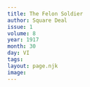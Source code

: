 ```yaml
---
title: The Felon Soldier
author: Square Deal
issue: 1
volume: 8
year: 1917
month: 30
day: VI
tags:
layout: page.njk
image:
---
```


